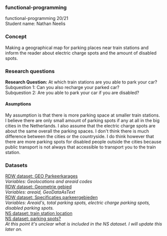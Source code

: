 ### functional-programming
functional-programming 20/21  
Student name: Nathan Neelis  

### Concept
Making a geographical map for parking places near train stations and inform the reader about electric charge spots and the amount of disabled spots.

### Research questions
**Research Question:** At which train stations are you able to park your car?  
Subquestion 1: Can you also recharge your parked car?  
Subquestion 2: Are you able to park your car if you are disabled?  

#### Asumptions
My assumption is that there is more parking space at smaller train stations.  
I believe there are only small amount of parking spots if any at all in the big cities in the Netherlands.
I also assume that the electric charge spots are about the same overall the parking spaces. I don't think there is much difference between the cities or the countryside. I do think however that there are more parking spots for disabled people outside the cities because public transport is not always that accessible to transport you to the train station.

### Datasets
[RDW dataset: GEO Parkeerkarages](https://opendata.rdw.nl/Parkeren/GEO-Parkeer-Garages/t5pc-eb34)  
_Variables: Geolocations and areaid codes_  
[RDW dataset: Geometrie gebied](https://opendata.rdw.nl/Parkeren/Open-Data-Parkeren-GEOMETRIE-GEBIED/nsk3-v9n7)  
_Variables: areaid, GeoDataAsText_  
[RDW dataset: Specificaties parkeergebieden](https://opendata.rdw.nl/Parkeren/Open-Data-Parkeren-SPECIFICATIES-PARKEERGEBIED/b3us-f26s)  
_Variables:  Areaid's, total parking spots, electric charge parking spots, disabled parking spots._  
[NS dataset: train station location](https://apiportal.ns.nl/)  
[NS dataset: parking spots?](https://apiportal.ns.nl/)  
_At this point it's unclear what is included in the NS dataset. I will update this later on._  


